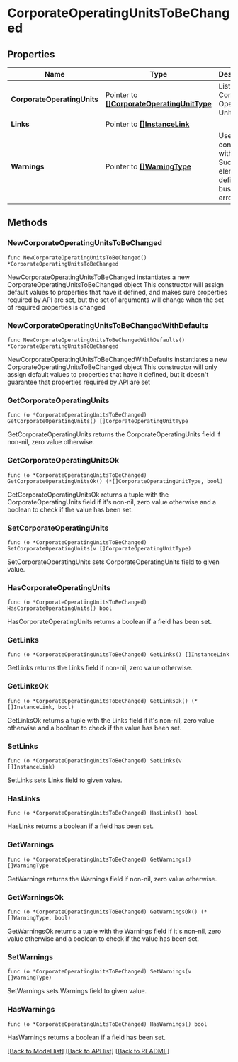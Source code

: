# CorporateOperatingUnitsToBeChanged

## Properties

Name | Type | Description | Notes
------------ | ------------- | ------------- | -------------
**CorporateOperatingUnits** | Pointer to [**[]CorporateOperatingUnitType**](CorporateOperatingUnitType.md) | List of Corporate Operating Units. | [optional] 
**Links** | Pointer to [**[]InstanceLink**](InstanceLink.md) |  | [optional] 
**Warnings** | Pointer to [**[]WarningType**](WarningType.md) | Used in conjunction with the Success element to define a business error. | [optional] 

## Methods

### NewCorporateOperatingUnitsToBeChanged

`func NewCorporateOperatingUnitsToBeChanged() *CorporateOperatingUnitsToBeChanged`

NewCorporateOperatingUnitsToBeChanged instantiates a new CorporateOperatingUnitsToBeChanged object
This constructor will assign default values to properties that have it defined,
and makes sure properties required by API are set, but the set of arguments
will change when the set of required properties is changed

### NewCorporateOperatingUnitsToBeChangedWithDefaults

`func NewCorporateOperatingUnitsToBeChangedWithDefaults() *CorporateOperatingUnitsToBeChanged`

NewCorporateOperatingUnitsToBeChangedWithDefaults instantiates a new CorporateOperatingUnitsToBeChanged object
This constructor will only assign default values to properties that have it defined,
but it doesn't guarantee that properties required by API are set

### GetCorporateOperatingUnits

`func (o *CorporateOperatingUnitsToBeChanged) GetCorporateOperatingUnits() []CorporateOperatingUnitType`

GetCorporateOperatingUnits returns the CorporateOperatingUnits field if non-nil, zero value otherwise.

### GetCorporateOperatingUnitsOk

`func (o *CorporateOperatingUnitsToBeChanged) GetCorporateOperatingUnitsOk() (*[]CorporateOperatingUnitType, bool)`

GetCorporateOperatingUnitsOk returns a tuple with the CorporateOperatingUnits field if it's non-nil, zero value otherwise
and a boolean to check if the value has been set.

### SetCorporateOperatingUnits

`func (o *CorporateOperatingUnitsToBeChanged) SetCorporateOperatingUnits(v []CorporateOperatingUnitType)`

SetCorporateOperatingUnits sets CorporateOperatingUnits field to given value.

### HasCorporateOperatingUnits

`func (o *CorporateOperatingUnitsToBeChanged) HasCorporateOperatingUnits() bool`

HasCorporateOperatingUnits returns a boolean if a field has been set.

### GetLinks

`func (o *CorporateOperatingUnitsToBeChanged) GetLinks() []InstanceLink`

GetLinks returns the Links field if non-nil, zero value otherwise.

### GetLinksOk

`func (o *CorporateOperatingUnitsToBeChanged) GetLinksOk() (*[]InstanceLink, bool)`

GetLinksOk returns a tuple with the Links field if it's non-nil, zero value otherwise
and a boolean to check if the value has been set.

### SetLinks

`func (o *CorporateOperatingUnitsToBeChanged) SetLinks(v []InstanceLink)`

SetLinks sets Links field to given value.

### HasLinks

`func (o *CorporateOperatingUnitsToBeChanged) HasLinks() bool`

HasLinks returns a boolean if a field has been set.

### GetWarnings

`func (o *CorporateOperatingUnitsToBeChanged) GetWarnings() []WarningType`

GetWarnings returns the Warnings field if non-nil, zero value otherwise.

### GetWarningsOk

`func (o *CorporateOperatingUnitsToBeChanged) GetWarningsOk() (*[]WarningType, bool)`

GetWarningsOk returns a tuple with the Warnings field if it's non-nil, zero value otherwise
and a boolean to check if the value has been set.

### SetWarnings

`func (o *CorporateOperatingUnitsToBeChanged) SetWarnings(v []WarningType)`

SetWarnings sets Warnings field to given value.

### HasWarnings

`func (o *CorporateOperatingUnitsToBeChanged) HasWarnings() bool`

HasWarnings returns a boolean if a field has been set.


[[Back to Model list]](../README.md#documentation-for-models) [[Back to API list]](../README.md#documentation-for-api-endpoints) [[Back to README]](../README.md)


